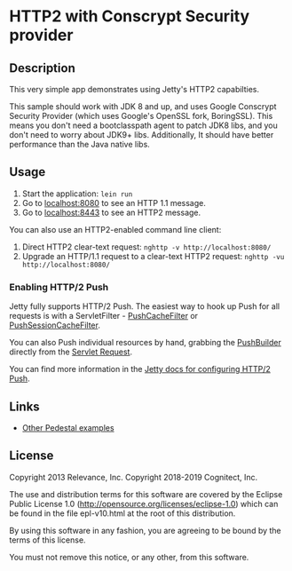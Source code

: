 # HTTP2 with Conscrypt Security provider

## Description

This very simple app demonstrates using Jetty's HTTP2 capabilties.

This sample should work with JDK 8 and up, and uses Google Conscrypt Security Provider
(which uses Google's OpenSSL fork, BoringSSL).  This means you don't need
a bootclasspath agent to patch JDK8 libs, and you don't need to worry about JDK9+
libs.
Additionally, It should have better performance than the Java native libs.

## Usage

1. Start the application: `lein run`
2. Go to [localhost:8080](http://localhost:8080/) to see an HTTP 1.1 message.
3. Go to [localhost:8443](https://localhost:8443/) to see an HTTP2 message.

You can also use an HTTP2-enabled command line client:

1. Direct HTTP2 clear-text request: `nghttp -v http://localhost:8080/`
2. Upgrade an HTTP/1.1 request to a clear-text HTTP2 request: `nghttp -vu http://localhost:8080/`

### Enabling HTTP/2 Push

Jetty fully supports HTTP/2 Push.  The easiest way to hook up Push for
all requests is with a ServletFilter - [PushCacheFilter](http://download.eclipse.org/jetty/stable-9/apidocs/org/eclipse/jetty/servlets/PushCacheFilter.html)
or [PushSessionCacheFilter](http://download.eclipse.org/jetty/stable-9/apidocs/org/eclipse/jetty/servlets/PushSessionCacheFilter.html).

You can also Push individual resources by hand, grabbing the [PushBuilder](http://download.eclipse.org/jetty/9.3.11.v20160721/apidocs/org/eclipse/jetty/server/PushBuilder.html)
directly from the [Servlet Request](http://download.eclipse.org/jetty/9.3.11.v20160721/apidocs/org/eclipse/jetty/server/Request.html#getPushBuilder--).

You can find more information in the [Jetty docs for configuring HTTP/2 Push](http://www.eclipse.org/jetty/documentation/current/http2-configuring-push.html).

## Links
* [Other Pedestal examples](http://pedestal.io/samples)

License
-------
Copyright 2013 Relevance, Inc.
Copyright 2018-2019 Cognitect, Inc.

The use and distribution terms for this software are covered by the
Eclipse Public License 1.0 (http://opensource.org/licenses/eclipse-1.0)
which can be found in the file epl-v10.html at the root of this distribution.

By using this software in any fashion, you are agreeing to be bound by
the terms of this license.

You must not remove this notice, or any other, from this software.
